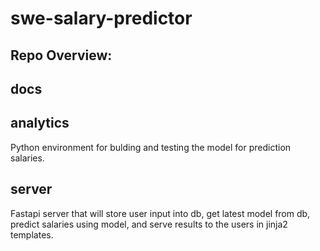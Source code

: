 # swe-salary-predictor

##  Repo Overview:

## docs

## analytics
Python environment for bulding and testing the model for prediction salaries.

## server
Fastapi server that will store user input into db, get latest model from db, predict salaries using model, and serve results to the users in jinja2 templates.

